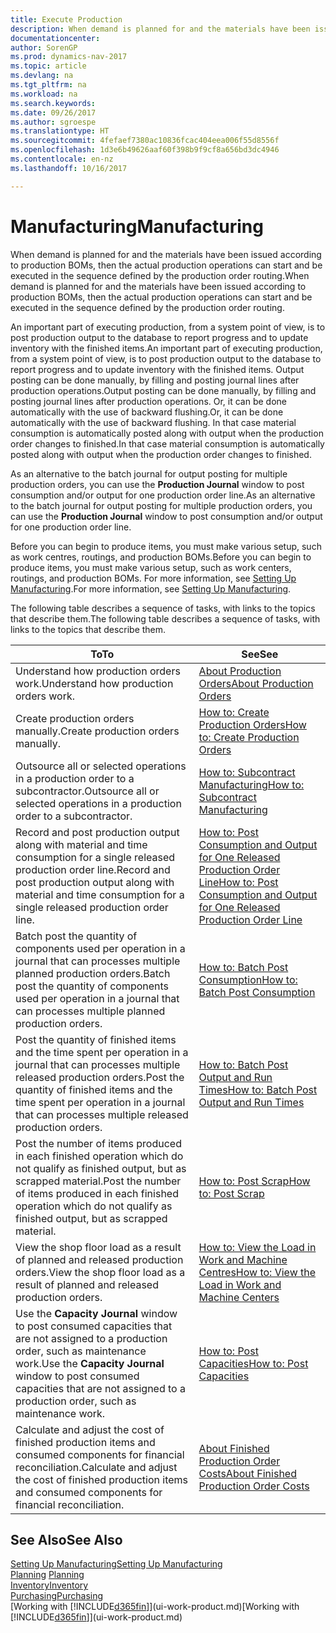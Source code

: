 ```yaml
---
title: Execute Production
description: When demand is planned for and the materials have been issued according to production BOMs, then the actual production operations can start and be executed in the sequence defined by the production order routing.
documentationcenter: 
author: SorenGP
ms.prod: dynamics-nav-2017
ms.topic: article
ms.devlang: na
ms.tgt_pltfrm: na
ms.workload: na
ms.search.keywords: 
ms.date: 09/26/2017
ms.author: sgroespe
ms.translationtype: HT
ms.sourcegitcommit: 4fefaef7380ac10836fcac404eea006f55d8556f
ms.openlocfilehash: 1d3e6b49626aaf60f398b9f9cf8a656bd3dc4946
ms.contentlocale: en-nz
ms.lasthandoff: 10/16/2017

---
```

# <a name="manufacturing"></a><span data-ttu-id="98d69-103">Manufacturing</span><span class="sxs-lookup"><span data-stu-id="98d69-103">Manufacturing</span></span>
<span data-ttu-id="98d69-104">When demand is planned for and the materials have been issued according to production BOMs, then the actual production operations can start and be executed in the sequence defined by the production order routing.</span><span class="sxs-lookup"><span data-stu-id="98d69-104">When demand is planned for and the materials have been issued according to production BOMs, then the actual production operations can start and be executed in the sequence defined by the production order routing.</span></span>  

<span data-ttu-id="98d69-105">An important part of executing production, from a system point of view, is to post production output to the database to report progress and to update inventory with the finished items.</span><span class="sxs-lookup"><span data-stu-id="98d69-105">An important part of executing production, from a system point of view, is to post production output to the database to report progress and to update inventory with the finished items.</span></span> <span data-ttu-id="98d69-106">Output posting can be done manually, by filling and posting journal lines after production operations.</span><span class="sxs-lookup"><span data-stu-id="98d69-106">Output posting can be done manually, by filling and posting journal lines after production operations.</span></span> <span data-ttu-id="98d69-107">Or, it can be done automatically with the use of backward flushing.</span><span class="sxs-lookup"><span data-stu-id="98d69-107">Or, it can be done automatically with the use of backward flushing.</span></span> <span data-ttu-id="98d69-108">In that case material consumption is automatically posted along with output when the production order changes to finished.</span><span class="sxs-lookup"><span data-stu-id="98d69-108">In that case material consumption is automatically posted along with output when the production order changes to finished.</span></span>  

<span data-ttu-id="98d69-109">As an alternative to the batch journal for output posting for multiple production orders, you can use the **Production Journal** window to post consumption and/or output for one production order line.</span><span class="sxs-lookup"><span data-stu-id="98d69-109">As an alternative to the batch journal for output posting for multiple production orders, you can use the **Production Journal** window to post consumption and/or output for one production order line.</span></span>

<span data-ttu-id="98d69-110">Before you can begin to produce items, you must make various setup, such as work centres, routings, and production BOMs.</span><span class="sxs-lookup"><span data-stu-id="98d69-110">Before you can begin to produce items, you must make various setup, such as work centers, routings, and production BOMs.</span></span> <span data-ttu-id="98d69-111">For more information, see [Setting Up Manufacturing](production-configure-production-processes.md).</span><span class="sxs-lookup"><span data-stu-id="98d69-111">For more information, see [Setting Up Manufacturing](production-configure-production-processes.md).</span></span>

<span data-ttu-id="98d69-112">The following table describes a sequence of tasks, with links to the topics that describe them.</span><span class="sxs-lookup"><span data-stu-id="98d69-112">The following table describes a sequence of tasks, with links to the topics that describe them.</span></span>   

|<span data-ttu-id="98d69-113">**To**</span><span class="sxs-lookup"><span data-stu-id="98d69-113">**To**</span></span>|<span data-ttu-id="98d69-114">**See**</span><span class="sxs-lookup"><span data-stu-id="98d69-114">**See**</span></span>|  
|------------|-------------|  
|<span data-ttu-id="98d69-115">Understand how production orders work.</span><span class="sxs-lookup"><span data-stu-id="98d69-115">Understand how production orders work.</span></span>|[<span data-ttu-id="98d69-116">About Production Orders</span><span class="sxs-lookup"><span data-stu-id="98d69-116">About Production Orders</span></span>](production-about-production-orders.md)|
|<span data-ttu-id="98d69-117">Create production orders manually.</span><span class="sxs-lookup"><span data-stu-id="98d69-117">Create production orders manually.</span></span>|[<span data-ttu-id="98d69-118">How to: Create Production Orders</span><span class="sxs-lookup"><span data-stu-id="98d69-118">How to: Create Production Orders</span></span>](production-how-to-create-production-orders.md)|
|<span data-ttu-id="98d69-119">Outsource all or selected operations in a production order to a subcontractor.</span><span class="sxs-lookup"><span data-stu-id="98d69-119">Outsource all or selected operations in a production order to a subcontractor.</span></span>|[<span data-ttu-id="98d69-120">How to: Subcontract Manufacturing</span><span class="sxs-lookup"><span data-stu-id="98d69-120">How to: Subcontract Manufacturing</span></span>](production-how-to-subcontract-manufacturing.md)|
|<span data-ttu-id="98d69-121">Record and post production output along with material and time consumption for a single released production order line.</span><span class="sxs-lookup"><span data-stu-id="98d69-121">Record and post production output along with material and time consumption for a single released production order line.</span></span>|[<span data-ttu-id="98d69-122">How to: Post Consumption and Output for One Released Production Order Line</span><span class="sxs-lookup"><span data-stu-id="98d69-122">How to: Post Consumption and Output for One Released Production Order Line</span></span>](production-how-to-register-consumption-and-output.md)|  
|<span data-ttu-id="98d69-123">Batch post the quantity of components used per operation in a journal that can processes multiple planned production orders.</span><span class="sxs-lookup"><span data-stu-id="98d69-123">Batch post the quantity of components used per operation in a journal that can processes multiple planned production orders.</span></span>|[<span data-ttu-id="98d69-124">How to: Batch Post Consumption</span><span class="sxs-lookup"><span data-stu-id="98d69-124">How to: Batch Post Consumption</span></span>](production-how-to-post-consumption.md)|
|<span data-ttu-id="98d69-125">Post the quantity of finished items and the time spent per operation in a journal that can processes multiple released production orders.</span><span class="sxs-lookup"><span data-stu-id="98d69-125">Post the quantity of finished items and the time spent per operation in a journal that can processes multiple released production orders.</span></span>|[<span data-ttu-id="98d69-126">How to: Batch Post Output and Run Times</span><span class="sxs-lookup"><span data-stu-id="98d69-126">How to: Batch Post Output and Run Times</span></span>](production-how-to-post-output-quantity.md)|  
|<span data-ttu-id="98d69-127">Post the number of items produced in each finished operation which do not qualify as finished output, but as scrapped material.</span><span class="sxs-lookup"><span data-stu-id="98d69-127">Post the number of items produced in each finished operation which do not qualify as finished output, but as scrapped material.</span></span>|[<span data-ttu-id="98d69-128">How to: Post Scrap</span><span class="sxs-lookup"><span data-stu-id="98d69-128">How to: Post Scrap</span></span>](production-how-to-post-scrap.md)|
|<span data-ttu-id="98d69-129">View the shop floor load as a result of planned and released production orders.</span><span class="sxs-lookup"><span data-stu-id="98d69-129">View the shop floor load as a result of planned and released production orders.</span></span>|[<span data-ttu-id="98d69-130">How to: View the Load in Work and Machine Centres</span><span class="sxs-lookup"><span data-stu-id="98d69-130">How to: View the Load in Work and Machine Centers</span></span>](production-how-to-view-the-load-on-work-centers.md)|      
|<span data-ttu-id="98d69-131">Use the **Capacity Journal** window to post consumed capacities that are not assigned to a production order, such as maintenance work.</span><span class="sxs-lookup"><span data-stu-id="98d69-131">Use the **Capacity Journal** window to post consumed capacities that are not assigned to a production order, such as maintenance work.</span></span>|[<span data-ttu-id="98d69-132">How to: Post Capacities</span><span class="sxs-lookup"><span data-stu-id="98d69-132">How to: Post Capacities</span></span>](production-how-to-post-capacities.md)|  
|<span data-ttu-id="98d69-133">Calculate and adjust the cost of finished production items and consumed components for financial reconciliation.</span><span class="sxs-lookup"><span data-stu-id="98d69-133">Calculate and adjust the cost of finished production items and consumed components for financial reconciliation.</span></span>|[<span data-ttu-id="98d69-134">About Finished Production Order Costs</span><span class="sxs-lookup"><span data-stu-id="98d69-134">About Finished Production Order Costs</span></span>](finance-about-finished-production-order-costs.md)|  

## <a name="see-also"></a><span data-ttu-id="98d69-135">See Also</span><span class="sxs-lookup"><span data-stu-id="98d69-135">See Also</span></span>  
[<span data-ttu-id="98d69-136">Setting Up Manufacturing</span><span class="sxs-lookup"><span data-stu-id="98d69-136">Setting Up Manufacturing</span></span>](production-configure-production-processes.md)  
<span data-ttu-id="98d69-137">[Planning](production-planning.md)    </span><span class="sxs-lookup"><span data-stu-id="98d69-137">[Planning](production-planning.md)    </span></span>  
[<span data-ttu-id="98d69-138">Inventory</span><span class="sxs-lookup"><span data-stu-id="98d69-138">Inventory</span></span>](inventory-manage-inventory.md)  
[<span data-ttu-id="98d69-139">Purchasing</span><span class="sxs-lookup"><span data-stu-id="98d69-139">Purchasing</span></span>](purchasing-manage-purchasing.md)  
<span data-ttu-id="98d69-140">[Working with [!INCLUDE[d365fin](includes/d365fin_md.md)]](ui-work-product.md)</span><span class="sxs-lookup"><span data-stu-id="98d69-140">[Working with [!INCLUDE[d365fin](includes/d365fin_md.md)]](ui-work-product.md)</span></span>

